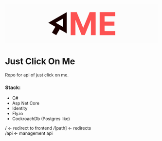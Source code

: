 ![justclickonme-logo](./assets/readme-header.png)

# Just Click On Me

Repo for api of just click on me.

### Stack:

- C#
- Asp Net Core
- Identity
- Fly.io
- CockroachDb (Postgres like)

/ <- redirect to frontend
/[path] <- redirects  
/api <- management api
